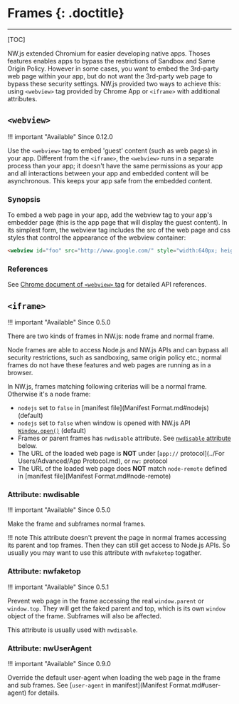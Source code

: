 # Frames {: .doctitle}
---

[TOC]

NW.js extended Chromium for easier developing native apps. Thoses features enables apps to bypass the restrictions of Sandbox and Same Origin Policy. However in some cases, you want to embed the 3rd-party web page within your app, but do not want the 3rd-party web page to bypass these security settings. NW.js provided two ways to achieve this: using `<webview>` tag provided by Chrome App or `<iframe>` with additional attributes.

## `<webview>`

!!! important "Available"
    Since 0.12.0

Use the `<webview>` tag to embed 'guest' content (such as web pages) in your app. Different from the `<iframe>`, the `<webview>` runs in a separate process than your app; it doesn't have the same permissions as your app and all interactions between your app and embedded content will be asynchronous. This keeps your app safe from the embedded content.

### Synopsis

To embed a web page in your app, add the webview tag to your app's embedder page (this is the app page that will display the guest content). In its simplest form, the webview tag includes the src of the web page and css styles that control the appearance of the webview container:

```html
<webview id="foo" src="http://www.google.com/" style="width:640px; height:480px"></webview>
```

### References

See [Chrome document of `<webview>` tag](https://developer.chrome.com/apps/tags/webview) for detailed API references.

## `<iframe>`

!!! important "Available"
    Since 0.5.0

There are two kinds of frames in NW.js: node frame and normal frame.

Node frames are able to access Node.js and NW.js APIs and can bypass all security restrictions, such as sandboxing, same origin policy etc.; normal frames do not have these features and web pages are running as in a browser.

In NW.js, frames matching following criterias will be a normal frame. Otherwise it's a node frame:

* `nodejs` set to `false` in [manifest file](Manifest Format.md#nodejs) (default)
* `nodejs` set to `false` when window is opened with NW.js API [`Window.open()`](Window.md#windowopen) (default)
* Frames or parent frames has `nwdisable` attribute. See [`nwdisable` attribute](#attribute-nwdisable) below.
* The URL of the loaded web page is **NOT** under [`app://` protocol](../For Users/Advanced/App Protocol.md), or `nw:` protocol
* The URL of the loaded web page does **NOT** match `node-remote` defined in [manifest file](Manifest Format.md#node-remote)

### Attribute: nwdisable

!!! important "Available"
    Since 0.5.0

Make the frame and subframes normal frames.

!!! note
    This attribute doesn't prevent the page in normal frames accessing its parent and top frames. Then they can still get access to Node.js APIs. So usually you may want to use this attribute with `nwfaketop` togather.

### Attribute: nwfaketop

!!! important "Available"
    Since 0.5.1

Prevent web page in the frame accessing the real `window.parent` or `window.top`. They will get the faked parent and top, which is its own `window` object of the frame. Subframes will also be affected.

This attribute is usually used with `nwdisable`.

### Attribute: nwUserAgent

!!! important "Available"
    Since 0.9.0

Override the default user-agent when loading the web page in the frame and sub frames. See [`user-agent` in manifest](Manifest Format.md#user-agent) for details.

